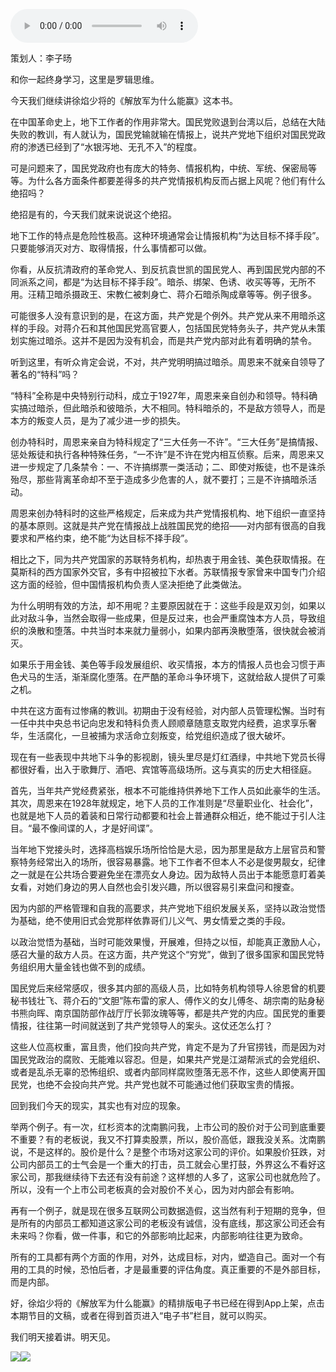 <audio src="http://igetoss.cdn.igetget.com/mp3/201805/03/201805031744108149146668.mp3" controls="controls">您的浏览器不支持 audio 标签。</audio><p>策划人：李子旸</p><p>和你一起终身学习，这里是罗辑思维。</p><p>今天我们继续讲徐焰少将的《解放军为什么能赢》这本书。</p><p>在中国革命史上，地下工作者的作用非常大。国民党败退到台湾以后，总结在大陆失败的教训，有人就认为，国民党输就输在情报上，说共产党地下组织对国民党政府的渗透已经到了“水银泻地、无孔不入”的程度。</p><p>可是问题来了，国民党政府也有庞大的特务、情报机构，中统、军统、保密局等等。为什么各方面条件都要差得多的共产党情报机构反而占据上风呢？他们有什么绝招吗？</p><p>绝招是有的，今天我们就来说说这个绝招。</p><p>地下工作的特点是危险性极高。这种环境通常会让情报机构“为达目标不择手段”。只要能够消灭对方、取得情报，什么事情都可以做。</p><p>你看，从反抗清政府的革命党人、到反抗袁世凯的国民党人、再到国民党内部的不同派系之间，都是“为达目标不择手段”。暗杀、绑架、色诱、收买等等，无所不用。汪精卫暗杀摄政王、宋教仁被刺身亡、蒋介石暗杀陶成章等等。例子很多。</p><p>可能很多人没有意识到的是，在这方面，共产党是个例外。共产党从来不用暗杀这样的手段。对蒋介石和其他国民党高官要人，包括国民党特务头子，共产党从未策划实施过暗杀。这并不是因为没有机会，而是共产党内部对此有着明确的禁令。</p><p>听到这里，有听众肯定会说，不对，共产党明明搞过暗杀。周恩来不就亲自领导了著名的“特科”吗？</p><p>“特科”全称是中央特别行动科，成立于1927年，周恩来亲自创办和领导。特科确实搞过暗杀，但此暗杀和彼暗杀，大不相同。特科暗杀的，不是敌方领导人，而是本方的叛变人员，是为了减少进一步的损失。</p><p>创办特科时，周恩来亲自为特科规定了“三大任务一不许”。“三大任务”是搞情报、惩处叛徒和执行各种特殊任务，“一不许”是不许在党内相互侦察。后来，周恩来又进一步规定了几条禁令：一、不许搞绑票一类活动；二、即使对叛徒，也不是诛杀殆尽，那些背离革命却不至于造成多少危害的人，就不要打；三是不许搞暗杀活动。</p><p>周恩来创办特科时的这些严格规定，后来成为共产党情报机构、地下组织一直坚持的基本原则。这就是共产党在情报战上战胜国民党的绝招——对内部有很高的自我要求和严格约束，绝不能“为达目标不择手段”。</p><p>相比之下，同为共产党国家的苏联特务机构，却热衷于用金钱、美色获取情报。在莫斯科的西方国家外交官，多有中招被拉下水者。苏联情报专家曾来中国专门介绍这方面的经验，但中国情报机构负责人坚决拒绝了此类做法。</p><p>为什么明明有效的方法，却不用呢？主要原因就在于：这些手段是双刃剑，如果以此对敌斗争，当然会取得一些成果，但是反过来，也会严重腐蚀本方人员，导致组织的涣散和堕落。中共当时本来就力量弱小，如果内部再涣散堕落，很快就会被消灭。</p><p>如果乐于用金钱、美色等手段发展组织、收买情报，本方的情报人员也会习惯于声色犬马的生活，渐渐腐化堕落。在严酷的革命斗争环境下，这就给敌人提供了可乘之机。</p><p>中共在这方面有过惨痛的教训。初期由于没有经验，对内部人员管理松懈。当时有一任中共中央总书记向忠发和特科负责人顾顺章随意支取党内经费，追求享乐奢华，生活腐化，一旦被捕为求活命立刻叛变，给党组织造成了很大破坏。</p><p>现在有一些表现中共地下斗争的影视剧，镜头里尽是灯红酒绿，中共地下党员长得都很好看，出入于歌舞厅、酒吧、宾馆等高级场所。这与真实的历史大相径庭。</p><p>首先，当年共产党经费紧张，根本不可能维持供养地下工作人员如此豪华的生活。其次，周恩来在1928年就规定，地下人员的工作准则是“尽量职业化、社会化”，也就是地下人员的着装和日常行动都要和社会上普通群众相近，绝不能过于引人注目。“最不像间谍的人，才是好间谍”。</p><p>当年地下党接头时，选择高档娱乐场所恰恰是大忌，因为那里是敌方上层官员和警察特务经常出入的场所，很容易暴露。地下工作者不但本人不必是俊男靓女，纪律之一就是在公共场合要避免坐在漂亮女人身边。因为敌特人员出于本能愿意盯着美女看，对她们身边的男人自然也会引发兴趣，所以很容易引来盘问和搜查。</p><p>因为内部的严格管理和自我的高要求，共产党地下组织发展关系，坚持以政治觉悟为基础，绝不使用旧式会党那样依靠哥们儿义气、男女情爱之类的手段。</p><p>以政治觉悟为基础，当时可能效果慢，开展难，但持之以恒，却能真正激励人心，感召大量的敌方人员。在这方面，共产党这个“穷党”，做到了很多国家和国民党特务组织用大量金钱也做不到的成绩。</p><p>国民党后来经常感叹，很多其内部的高级人员，比如特务机构领导人徐恩曾的机要秘书钱壮飞、蒋介石的“文胆”陈布雷的家人、傅作义的女儿傅冬、胡宗南的贴身秘书熊向晖、南京国防部作战厅厅长郭汝瑰等等，都是共产党的内应。国民党的重要情报，往往第一时间就送到了共产党领导人的案头。这仗还怎么打？</p><p>这些人位高权重，富且贵，他们投向共产党，肯定不是为了升官捞钱，而是因为对国民党政治的腐败、无能难以容忍。但是，如果共产党是江湖帮派式的会党组织、或者是乱杀无辜的恐怖组织、或者内部同样腐败堕落无恶不作，这些人即使离开国民党，也绝不会投向共产党。共产党也就不可能通过他们获取宝贵的情报。</p><p>回到我们今天的现实，其实也有对应的现象。</p><p>举两个例子。有一次，红杉资本的沈南鹏问我，上市公司的股价对于公司到底重要不重要？有的老板说，我又不打算卖股票，所以，股价高低，跟我没关系。沈南鹏说，不是这样的。股价是什么？是整个市场对这家公司的评价。如果股价狂跌，对公司内部员工的士气会是一个重大的打击，员工就会心里打鼓，外界这么不看好这家公司，那我继续待下去还有没有前途？这样想的人多了，这家公司也就危险了。所以，没有一个上市公司老板真的会对股价不关心，因为对内部会有影响。</p><p>再有一个例子，就是现在很多互联网公司数据造假，这当然有利于短期的竞争，但是所有的内部员工都知道这家公司的老板没有诚信，没有底线，那这家公司还会有未来吗？你看，做一件事，和它的外部影响比起来，内部影响往往更为致命。</p><p>所有的工具都有两个方面的作用，对外，达成目标，对内，塑造自己。面对一个有用的工具的时候，恐怕后者，才是最重要的评估角度。真正重要的不是外部目标，而是内部。</p><p>好，徐焰少将的《解放军为什么能赢》的精排版电子书已经在得到App上架，点击本期节目的文稿，或者在得到首页进入“电子书”栏目，就可以购买。</p><p>我们明天接着讲。明天见。</p><img src="https://piccdn.igetget.com/img/201806/16/201806160812361608739319.jpg" /><img src="https://piccdn.igetget.com/img/201804/29/201804292132163338515416.jpg" />